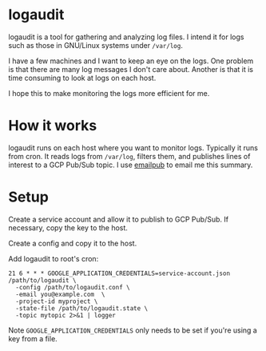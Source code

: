 # logaudit

logaudit is a tool for gathering and analyzing log files. I intend it for
logs such as those in GNU/Linux systems under `/var/log`.

I have a few machines and I want to keep an eye on the logs. One problem is
that there are many log messages I don't care about. Another is that it is
time consuming to look at logs on each host.

I hope this to make monitoring the logs more efficient for me.


# How it works

logaudit runs on each host where you want to monitor logs. Typically it
runs from cron. It reads logs from `/var/log`, filters them, and publishes
lines of interest to a GCP Pub/Sub topic. I use
[emailpub](https://github.com/horgh/emailpub) to email me this summary.


# Setup

Create a service account and allow it to publish to GCP Pub/Sub. If
necessary, copy the key to the host.

Create a config and copy it to the host.

Add logaudit to root's cron:

```
21 6 * * * GOOGLE_APPLICATION_CREDENTIALS=service-account.json /path/to/logaudit \
  -config /path/to/logaudit.conf \
  -email you@example.com  \
  -project-id myproject \
  -state-file /path/to/logaudit.state \
  -topic mytopic 2>&1 | logger
```

Note `GOOGLE_APPLICATION_CREDENTIALS` only needs to be set if you're using
a key from a file.
